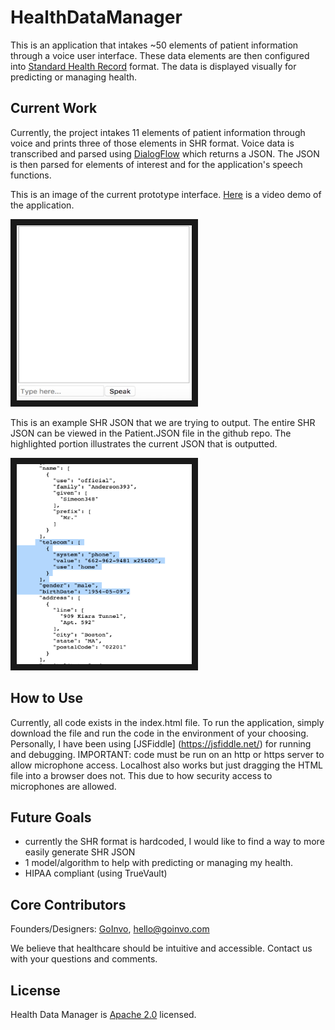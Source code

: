 # HealthDataManager
This is an application that intakes ~50 elements of patient information through a voice user interface. These data elements are then configured into [Standard Health Record](http://standardhealthrecord.org) format. The data is displayed visually for predicting or managing health. 

## Current Work
Currently, the project intakes 11 elements of patient information through voice and prints three of those elements in SHR format. Voice data is transcribed and parsed using [DialogFlow](https://dialogflow.com) which returns a JSON. The JSON is then parsed for elements of interest and for the application's speech functions. 

This is an image of the current prototype interface. <a href="https://www.youtube.com/watch?v=KuPtWFArkU0">Here</a> is a video demo of the application.



 <img src="images/terminal.png" alt="IMAGE ALT TEXT HERE" width="280" height="280" border="10" />





This is an example SHR JSON that we are trying to output. The entire SHR JSON can be viewed in the Patient.JSON file in the github repo. The highlighted portion illustrates the current JSON that is outputted.


<img src="images/shr.png" alt="IMAGE ALT TEXT HERE" width="280" height="320" border="10" />



## How to Use
Currently, all code exists in the index.html file. To run the application, simply download the file and run the code in the environment of your choosing. Personally, I have been using [JSFiddle] (https://jsfiddle.net/) for running and debugging.
IMPORTANT: code must be run on an http or https server to allow microphone access. Localhost also works but just dragging the HTML file into a browser does not. This due to how security access to microphones are allowed.

## Future Goals 
- currently the SHR format is hardcoded, I would like to find a way to more easily generate SHR JSON
- 1 model/algorithm to help with predicting or managing my health.
- HIPAA compliant (using TrueVault)

## Core Contributors
Founders/Designers: [GoInvo](http://www.goinvo.com/), [hello@goinvo.com](mailto:hello@goinvo.com)

We believe that healthcare should be intuitive and accessible. Contact us with your questions and comments.

## License
Health Data Manager is [Apache 2.0](https://github.com/goinvo/HealthDataManager/blob/master/LICENSE) licensed.

